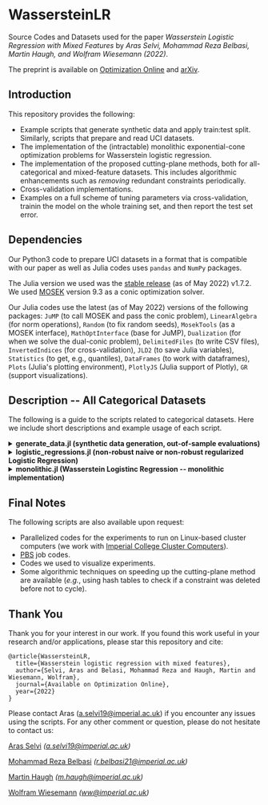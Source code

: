 # WassersteinLR
Source Codes and Datasets used for the paper _Wasserstein Logistic Regression with Mixed Features_ by _Aras Selvi, Mohammad Reza Belbasi, Martin Haugh, and Wolfram Wiesemann (2022)_.

The preprint is available on [Optimization Online](http://www.optimization-online.org/) and [arXiv](https://arxiv.org/). 

## Introduction
This repository provides the following:
- Example scripts that generate synthetic data and apply train:test split. Similarly, scripts that prepare and read UCI datasets.
- The implementation of the (intractable) monolithic exponential-cone optimization problems for Wasserstein logistic regression.
- The implementation of the proposed cutting-plane methods, both for all-categorical and mixed-feature datasets. This includes algorithmic enhancements such as *removing* redundant constraints periodically.
- Cross-validation implementations.
- Examples on a full scheme of tuning parameters via cross-validation, trainin the model on the whole training set, and then report the test set error.

## Dependencies
Our Python3 code to prepare UCI datasets in a format that is compatible with our paper as well as Julia codes uses `pandas` and `NumPy` packages.

The Julia version we used was the [stable release](https://julialang.org/downloads/#current_stable_release) (as of May 2022) v1.7.2. We used [MOSEK](https://www.mosek.com/downloads/) version 9.3 as a conic optimization solver. 

Our Julia codes use the latest (as of May 2022) versions of the following packages: `JuMP` (to call MOSEK and pass the conic problem), `LinearAlgebra` (for norm operations), `Random` (to fix random seeds), `MosekTools` (as a MOSEK interface), `MathOptInterface` (base for JuMP), `Dualization` (for when we solve the dual-conic problem), `DelimitedFiles` (to write CSV files), `InvertedIndices` (for cross-validation), `JLD2` (to save Julia variables), `Statistics` (to get, e.g., quantiles), `DataFrames` (to work with dataframes), `Plots` (Julia's plotting environment), `PlotlyJS` (Julia support of Plotly), `GR` (support visualizations). 

## Description -- All Categorical Datasets
The following is a guide to the scripts related to categorical datasets. Here we include short descriptions and example usage of each script.

<details>
  <summary> <b> generate_data.jl (synthetic data generation, out-of-sample evaluations) </b> </summary>
  
  Calling `generate_dataset(N, n)` returns a training set with `N` rows and `n` binary features, and a test set with `100N` rows and `n` binary features. To construct this data, we first construct a 'true' unit coefficient vector (*i.e.*, true betas and the intercept) at random. Then, we generate the $\pm 1$ predictors at random, and for each instance, we are finding the probability of that instance belonging to label $+1$. The label is then sampled via a Bernuolli distribution according to this probability.
  
  The function `train_test_split(X_raw,y_raw, split)` splits the given dataset `X_raw, y_raw` via a 80\%:20\% train:test ratio. The input `split` is an integer between $1$ and $20$ as in the paper we are randomly splitting UCI datasets $20$ times, and this number drives the random seed.
  
  For a given hypothesis --`beta` (coefficients) and `beta0` (intercept)-- calling `misclassification(X_test, y_test, beta, beta0)` returns the number of misclassified instances on the test set `X_test, y_test` using the hypothesis.
  
</details>

<details>
  <summary> <b> logistic_regressions.jl (non-robust naive or non-robust regularized Logistic Regression) </b> </summary>
  
  For a given training set `X, y`, calling `logistic_regression(X,y, groups; regular = 0, lambda = 0)` returns an optimized `JuMP` model for logistic regression trained on this set. To see the decisions, we call `model_summarize(model)`. Here, `groups` gives us the groups of binary variables that correspond to original categorical features. For example, if we have 4 predictors, we can have `groups = [1:1, 2:2, 3:3, 4:4]`, which means all binary variables are corresponding to original features, whereas `groups = [1:1, 2:4]` means the first binary variable corresponds to an original feature whereas second, third and fourth variables are the dummy variables for an original feature with three possible categories. Moreover, `regular = 0` calls the naive logistic regression, `regular = 1` calls the LASSO-regularized logistic regression, and `regular = 2` calls the Ridge-regularized logistic regression. In case where `regularized` is not zero, one should specify the regularization penalty parameter `lambda`. 
  
</details>

<details>
  <summary> <b> monolithic.jl (Wasserstein Logistinc Regression -- monolithic implementation) </b> </summary>
  
  For a given training set `X, y`, as well as the list of dummies for each original feature `groups`, calling `monolithic_wasserstein(X, y, groups, epsilon; regular = 0, pen = 0, dual_conic = 0, metric = 0, p = 1, kappa = 1, restriction =0)` solves the Wasserstein DRO formulation of logistic regression. Here, the input `epsilon` is the radius of the Wasserstein ball. The input parameter `regular` is to set the regularization (0: no regularization, 1: LASSO, 2: Ridge) and in case of regularization the penalty parameter is given via `pen`. The input `dual_conic`, if set to 1, solves the dual exponential conic problem instead of the primal problem. The ground metric is decided by `metric`, and in our paper we always use `metric = 1` which corresponds to the feature-label metric, however, `metric = 0` is a coarse metric that returns $1$ if two instances are identical and $0$ otherwise. In case `metric= 1` is chosen as in our paper, the parameter `p` sets the $p$-norm to take for the dsitance $||x - x'||$ and `kappa` sets the $\kappa$-variable used in our distance metric to weigh the label mismatch.
  
</details>

## Final Notes
The following scripts are also available upon request:
- Parallelized codes for the experiments to run on Linux-based cluster computers (we work with [Imperial College Cluster Computers](https://www.imperial.ac.uk/computational-methods/hpc/)).
- [PBS](https://en.wikipedia.org/wiki/Portable_Batch_System) job codes.
- Codes we used to visualize experiments.
- Some algorithmic techniques on speeding up the cutting-plane method are available (*e.g.*, using hash tables to check if a constraint was deleted before not to cycle).

## Thank You
Thank you for your interest in our work. If you found this work useful in your research and/or applications, please star this repository and cite:
```
@article{WassersteinLR,
  title={Wasserstein logistic regression with mixed features},
  author={Selvi, Aras and Belasi, Mohammad Reza and Haugh, Martin and Wiesemann, Wolfram},
  journal={Available on Optimization Online},
  year={2022}
}
```
Please contact Aras (a.selvi19@imperial.ac.uk) if you encounter any issues using the scripts. For any other comment or question, please do not hesitate to contact us:

[Aras Selvi](https://www.imperial.ac.uk/people/a.selvi19) _(a.selvi19@imperial.ac.uk)_

[Mohammad Reza Belbasi](https://uk.linkedin.com/in/mohammad-reza-belbasi-5267a512a) _(r.belbasi21@imperial.ac.uk)_

[Martin Haugh](https://martin-haugh.github.io/) _(m.haugh@imperial.ac.uk)_

[Wolfram Wiesemann](http://wp.doc.ic.ac.uk/wwiesema/) _(ww@imperial.ac.uk)_
